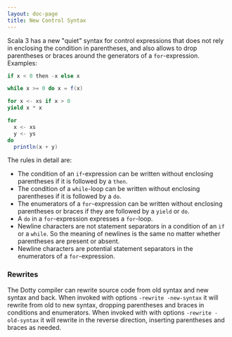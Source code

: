 ```yaml
---
layout: doc-page
title: New Control Syntax
---
```


Scala 3 has a new "quiet" syntax for control expressions that does not rely in
enclosing the condition in parentheses, and also allows to drop parentheses or braces
around the generators of a `for`-expression. Examples:
```scala
if x < 0 then -x else x

while x >= 0 do x = f(x)

for x <- xs if x > 0
yield x * x

for
  x <- xs
  y <- ys
do
  println(x + y)
```

The rules in detail are:

 - The condition of an `if`-expression can be written without enclosing parentheses if it is followed by a `then`.
 - The condition of a `while`-loop can be written without enclosing parentheses if it is followed by a `do`.
 - The enumerators of a `for`-expression can be written without enclosing parentheses or braces if they are followed by a `yield` or `do`.
 - A `do` in a `for`-expression expresses a `for`-loop.
 - Newline characters are not statement separators in a condition of an `if` or a `while`.
   So the meaning of newlines is the same no matter whether parentheses are present
   or absent.
 - Newline characters are potential statement separators in the enumerators of a `for`-expression.

### Rewrites

The Dotty compiler can rewrite source code from old syntax and new syntax and back.
When invoked with options `-rewrite -new-syntax` it will rewrite from old to new syntax, dropping parentheses and braces in conditions and enumerators. When invoked with with options `-rewrite -old-syntax` it will rewrite in the reverse direction, inserting parentheses and braces as needed.
